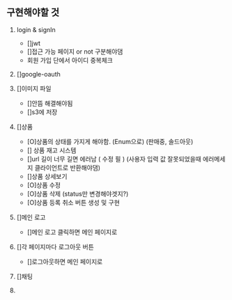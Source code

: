 ## 구현해야할 것

1. login & signIn
   - []jwt 
   - []접근 가능 페이지 or not 구분해야댐
   - 회원 가입 단에서 아이디 중복체크

2. []google-oauth

3. []이미지 파일 
   - []안뜸 해결해야됨
   - []s3에 저장 

4. []상품 
   - [O]상품의 상태를 가지게 해야함. (Enum으로) (판매중, 솔드아웃)
   - [] 상품 재고 시스템
   - []url 길이 너무 길면 에러남 ( 수정 필 ) (사용자 입력 값 잘못되었을때 에러메세지 클라이언트로 반환해야댐)
   - []상품 상세보기
   - [O]상품 수정
   - [O]상품 삭제 (status만 변경해야겟지?)
   - [O]상품 등록 취소 버튼 생성 및 구현

5. []메인 로고
   - []메인 로고 클릭하면 메인 페이지로

6. []각 페이지마다 로그아웃 버튼
   - []로그아웃하면 메인 페이지로

7. []채팅

8. 